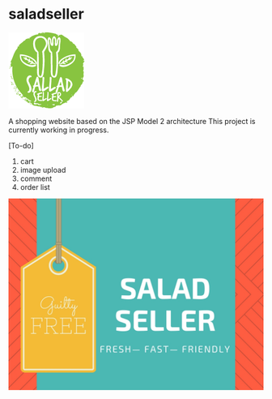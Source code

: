 # saladseller
![logo](/WebContent/images/logo_small.png)

A shopping website based on the JSP Model 2 architecture
This project is currently working in progress.

[To-do]
1. cart
2. image upload
3. comment
4. order list

![SaladSeller](/WebContent/images/ppt.jpg)
